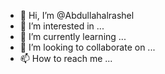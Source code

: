 - 👋 Hi, I’m @Abdullahalrashel
- 👀 I’m interested in ...
- 🌱 I’m currently learning ...
- 💞️ I’m looking to collaborate on ...
- 📫 How to reach me ...

<!---
Abdullahalrashel/Abdullahalrashel is a ✨ special ✨ repository because its `README.md` (this file) appears on your GitHub profile.
You can click the Preview link to take a look at your changes.
--->
